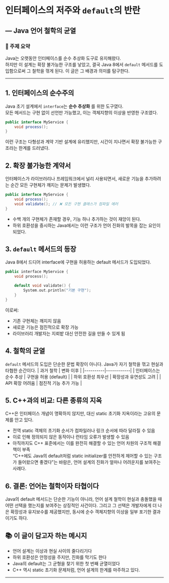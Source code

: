 # 인터페이스의 저주와 `default`의 반란  
## — Java 언어 철학의 균열

### 📌 주제 요약
Java는 오랫동안 인터페이스를 순수 추상화 도구로 유지해왔다.  
하지만 이 설계는 확장 불가능한 구조를 낳았고, 결국 Java 8에서 `default` 메서드를 도입함으로써 그 철학을 꺾게 된다. 
이 글은 그 배경과 의미를 탐구한다.

---

## 1. 인터페이스의 순수주의

Java 초기 설계에서 `interface`는 **순수 추상화** 를 위한 도구였다.  
모든 메서드는 구현 없이 선언만 가능했고, 이는 객체지향의 이상을 반영한 구조였다.

```java
public interface MyService {
    void process();
}
```

이런 구조는 다형성과 계약 기반 설계에 유리했지만, 시간이 지나면서 확장 불가능한 구조라는 한계를 드러냈다.

## 2. 확장 불가능한 계약서
인터페이스가 라이브러리나 프레임워크에서 널리 사용되면서, 새로운 기능을 추가하려는 순간 모든 구현체가 깨지는 문제가 발생했다.
```java
public interface MyService {
    void process();
    void validate(); // ❌ 모든 구현 클래스가 컴파일 에러
}
```

- 수백 개의 구현체가 존재할 경우, 기능 하나 추가하는 것이 재앙이 된다.
- 하위 호환성을 중시하는 Java에서는 이런 구조가 언어 진화의 발목을 잡는 요인이 되었다.

## 3. `default` 메서드의 등장
Java 8에서 드디어 interface에 구현을 허용하는 default 메서드가 도입되었다.
```cpp
public interface MyService {
    void process();

    default void validate() {
        System.out.println("기본 구현");
    }
}
```

이로써:
- 기존 구현체는 깨지지 않음
- 새로운 기능은 점진적으로 확장 가능
- 라이브러리 개발자는 지뢰밭 대신 안전한 길을 만들 수 있게 됨

## 4. 철학의 균열
`default` 메서드의 도입은 단순한 문법 확장이 아니다.
Java가 자기 철학을 꺾고 현실과 타협한 순간이다.
| 과거 철학 | 변화 이후 | 
|----------|------------|
| 인터페이스는 순수 추상 | 구현을 허용 (default) | 
| 하위 호환성 최우선 | 확장성과 유연성도 고려 | 
| API 확장 어려움 | 점진적 기능 추가 가능 | 


## 5. C++과의 비교: 다른 종류의 지옥
C++은 인터페이스 개념이 명확하지 않지만, 대신 static 초기화 지옥이라는 고유의 문제를 안고 있다.
- 전역 static 객체의 초기화 순서가 컴파일러나 링크 순서에 따라 달라질 수 있음
- 이로 인해 정의되지 않은 동작이나 런타임 오류가 발생할 수 있음
- 아직까지도 C++ 표준에서는 이를 완전히 해결할 수 있는 언어 차원의 구조적 해결책이 부족  
“C++에도 Java의 default처럼 static initializer를 안전하게 제어할 수 있는 구조가 들어왔으면 좋겠다”는 바람은, 언어 설계의 진화가 얼마나 어려운지를 보여주는 사례다.


## 6. 결론: 언어는 철학이자 타협이다
Java의 default 메서드는 단순한 기능이 아니라,
언어 설계 철학이 현실과 충돌했을 때 어떤 선택을 했는지를 보여주는 상징적인 사건이다.
그리고 그 선택은 개발자에게 더 나은 확장성과 유지보수를 제공했지만, 동시에 순수 객체지향의 이상을 일부 포기한 결과이기도 하다.

## 📚 이 글이 담고자 하는 메시지
- 언어 설계는 이상과 현실 사이의 줄다리기다
- 하위 호환성은 안정성을 주지만, 진화를 막기도 한다
- Java의 default는 그 균형을 찾기 위한 첫 번째 균열이었다
- C++ 역시 static 초기화 문제처럼, 언어 설계의 한계를 마주하고 있다.
  
---
